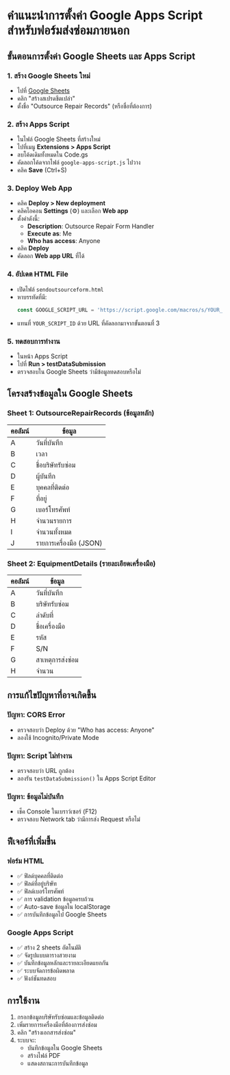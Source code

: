# คำแนะนำการตั้งค่า Google Apps Script สำหรับฟอร์มส่งซ่อมภายนอก

## ขั้นตอนการตั้งค่า Google Sheets และ Apps Script

### 1. สร้าง Google Sheets ใหม่
- ไปที่ [Google Sheets](https://sheets.google.com)
- คลิก "สร้างสเปรดชีตเปล่า"
- ตั้งชื่อ "Outsource Repair Records" (หรือชื่อที่ต้องการ)

### 2. สร้าง Apps Script
- ในไฟล์ Google Sheets ที่สร้างใหม่
- ไปที่เมนู **Extensions > Apps Script**
- ลบโค้ดเดิมทั้งหมดใน Code.gs
- คัดลอกโค้ดจากไฟล์ `google-apps-script.js` ไปวาง
- คลิค **Save** (Ctrl+S)

### 3. Deploy Web App
- คลิค **Deploy > New deployment**
- คลิคไอคอน **Settings** (⚙️) และเลือก **Web app**
- ตั้งค่าดังนี้:
  - **Description**: Outsource Repair Form Handler
  - **Execute as**: Me
  - **Who has access**: Anyone
- คลิค **Deploy**
- คัดลอก **Web app URL** ที่ได้

### 4. อัปเดต HTML File
- เปิดไฟล์ `sendoutsourceform.html`
- หาบรรทัดที่มี:
  ```javascript
  const GOOGLE_SCRIPT_URL = 'https://script.google.com/macros/s/YOUR_SCRIPT_ID/exec'
  ```
- แทนที่ `YOUR_SCRIPT_ID` ด้วย URL ที่คัดลอกมาจากขั้นตอนที่ 3

### 5. ทดสอบการทำงาน
- ในหน้า Apps Script
- ไปที่ **Run > testDataSubmission**
- ตรวจสอบใน Google Sheets ว่ามีข้อมูลทดสอบหรือไม่

## โครงสร้างข้อมูลใน Google Sheets

### Sheet 1: OutsourceRepairRecords (ข้อมูลหลัก)
| คอลัมน์ | ข้อมูล |
|---------|--------|
| A | วันที่บันทึก |
| B | เวลา |
| C | ชื่อบริษัทรับซ่อม |
| D | ผู้บันทึก |
| E | บุคคลที่ติดต่อ |
| F | ที่อยู่ |
| G | เบอร์โทรศัพท์ |
| H | จำนวนรายการ |
| I | จำนวนทั้งหมด |
| J | รายการเครื่องมือ (JSON) |

### Sheet 2: EquipmentDetails (รายละเอียดเครื่องมือ)
| คอลัมน์ | ข้อมูล |
|---------|--------|
| A | วันที่บันทึก |
| B | บริษัทรับซ่อม |
| C | ลำดับที่ |
| D | ชื่อเครื่องมือ |
| E | รหัส |
| F | S/N |
| G | สาเหตุการส่งซ่อม |
| H | จำนวน |

## การแก้ไขปัญหาที่อาจเกิดขึ้น

### ปัญหา: CORS Error
- ตรวจสอบว่า Deploy ด้วย "Who has access: Anyone"
- ลองใช้ Incognito/Private Mode

### ปัญหา: Script ไม่ทำงาน
- ตรวจสอบว่า URL ถูกต้อง
- ลองรัน `testDataSubmission()` ใน Apps Script Editor

### ปัญหา: ข้อมูลไม่บันทึก
- เช็ค Console ในเบราว์เซอร์ (F12)
- ตรวจสอบ Network tab ว่ามีการส่ง Request หรือไม่

## ฟีเจอร์ที่เพิ่มขึ้น

### ฟอร์ม HTML
- ✅ ฟิลด์บุคคลที่ติดต่อ
- ✅ ฟิลด์ที่อยู่บริษัท
- ✅ ฟิลด์เบอร์โทรศัพท์
- ✅ การ validation ข้อมูลครบถ้วน
- ✅ Auto-save ข้อมูลใน localStorage
- ✅ การบันทึกข้อมูลไป Google Sheets

### Google Apps Script
- ✅ สร้าง 2 sheets อัตโนมัติ
- ✅ จัดรูปแบบตารางสวยงาม
- ✅ บันทึกข้อมูลหลักและรายละเอียดแยกกัน
- ✅ ระบบจัดการข้อผิดพลาด
- ✅ ฟังก์ชันทดสอบ

## การใช้งาน
1. กรอกข้อมูลบริษัทรับซ่อมและข้อมูลติดต่อ
2. เพิ่มรายการเครื่องมือที่ต้องการส่งซ่อม
3. คลิก "สร้างเอกสารส่งซ่อม"
4. ระบบจะ:
   - บันทึกข้อมูลใน Google Sheets
   - สร้างไฟล์ PDF
   - แสดงสถานะการบันทึกข้อมูล